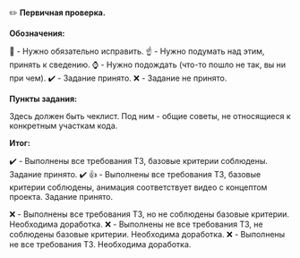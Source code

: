 :pencil2: **Первичная проверка.**

**Обозначения:**

:red_circle: - Нужно обязательно исправить.
:point_up: - Нужно подумать над этим, принять к сведению.
:watch: - Нужно подождать (что-то пошло не так, вы ни при чем).
:heavy_check_mark: - Задание принято.
:x: - Задание не принято.

**Пункты задания:**

Здесь должен быть чеклист. Под ним - общие советы, не относящиеся к конкретным участкам кода.

**Итог:**

:heavy_check_mark: - Выполнены все требования ТЗ, базовые критерии соблюдены. Задание принято.
:heavy_check_mark: :+1: - Выполнены все требования ТЗ, базовые критерии соблюдены, анимация соответствует видео с концептом проекта. Задание принято.

:x: - Выполнены все требования ТЗ, но не соблюдены базовые критерии. Необходима доработка.
:x: - Выполнены не все требования ТЗ, не соблюдены базовые критерии. Необходима доработка.
:x: - Выполнены не все требования ТЗ. Необходима доработка.

